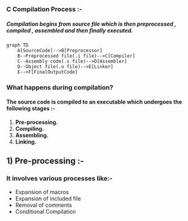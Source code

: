 ### C Compilation Process :-

##### Compilation begins from source file which is then preprocessed , compiled , assembled and then finally executed.

```mermaid
graph TD
    A[SourceCode]-->B[Preprocessor]
    B--Preprocessed file(.i file)-->C[Compiler]
    C--Assembly code(.s file)-->D[Assembler]
    D--Object file(.o file)-->E[Linker]
    E-->F[FinalOutputCode]
```

### What happens during compilation?
#### The source code is compiled to an executable which undergoes the following stages :-
1) **Pre-processing.**
1) **Compiling.**
1) **Assembling.**
1) **Linking.**

## 1) **Pre-processing** :-
### It involves various processes like:-
* Expansion of macros
* Expansion of included file
* Removal of comments
* Conditional Compilation

